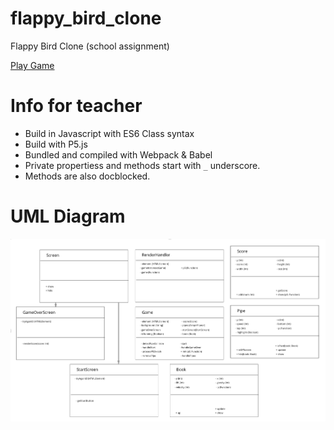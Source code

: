 # flappy_bird_clone
Flappy Bird Clone (school assignment)

[Play Game](https://fabiantjoeaon.github.io/flappy_bird_clone/)

# Info for teacher
* Build in Javascript with ES6 Class syntax
* Build with P5.js
* Bundled and compiled with Webpack & Babel
* Private propertiess and methods start with ```_``` underscore.
* Methods are also docblocked.

# UML Diagram
![uml diagram][uml]

[uml]: ./assets/uml.png "UML Diagram"